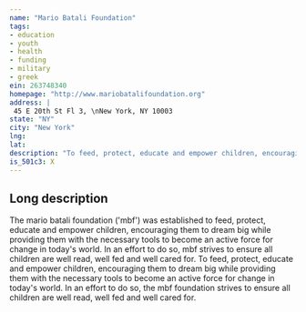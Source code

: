 ```yaml
---
name: "Mario Batali Foundation"
tags:
- education
- youth
- health
- funding
- military
- greek
ein: 263748340
homepage: "http://www.mariobatalifoundation.org"
address: |
 45 E 20th St Fl 3, \nNew York, NY 10003
state: "NY"
city: "New York"
lng: 
lat: 
description: "To feed, protect, educate and empower children, encouraging them to dream big while providing them with the necessary tools to become an active force for change in today's world. "
is_501c3: X
---
```


## Long description

The mario batali foundation ('mbf') was established to feed, protect, educate and empower children, encouraging them to dream big while providing them with the necessary tools to become an active force for change in today's world. In an effort to do so, mbf strives to ensure all children are well read, well fed and well cared for. To feed, protect, educate and empower children, encouraging them to dream big while providing them with the necessary tools to become an active force for change in today's world. In an effort to do so, the mbf foundation strives to ensure all children are well read, well fed and well cared for. 
